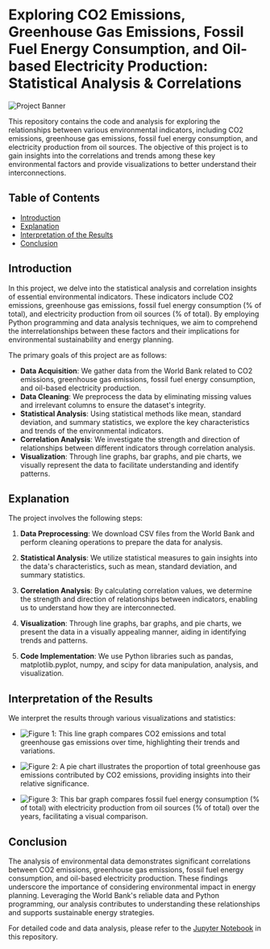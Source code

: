# Exploring CO2 Emissions, Greenhouse Gas Emissions, Fossil Fuel Energy Consumption, and Oil-based Electricity Production: Statistical Analysis & Correlations

![Project Banner](project_banner.png) <!-- Replace with your project banner image URL -->

This repository contains the code and analysis for exploring the relationships between various environmental indicators, including CO2 emissions, greenhouse gas emissions, fossil fuel energy consumption, and electricity production from oil sources. The objective of this project is to gain insights into the correlations and trends among these key environmental factors and provide visualizations to better understand their interconnections.

## Table of Contents

- [Introduction](#introduction)
- [Explanation](#explanation)
- [Interpretation of the Results](#interpretation-of-the-results)
- [Conclusion](#conclusion)

## Introduction

In this project, we delve into the statistical analysis and correlation insights of essential environmental indicators. These indicators include CO2 emissions, greenhouse gas emissions, fossil fuel energy consumption (% of total), and electricity production from oil sources (% of total). By employing Python programming and data analysis techniques, we aim to comprehend the interrelationships between these factors and their implications for environmental sustainability and energy planning.

The primary goals of this project are as follows:
- **Data Acquisition**: We gather data from the World Bank related to CO2 emissions, greenhouse gas emissions, fossil fuel energy consumption, and oil-based electricity production.
- **Data Cleaning**: We preprocess the data by eliminating missing values and irrelevant columns to ensure the dataset's integrity.
- **Statistical Analysis**: Using statistical methods like mean, standard deviation, and summary statistics, we explore the key characteristics and trends of the environmental indicators.
- **Correlation Analysis**: We investigate the strength and direction of relationships between different indicators through correlation analysis.
- **Visualization**: Through line graphs, bar graphs, and pie charts, we visually represent the data to facilitate understanding and identify patterns.

## Explanation

The project involves the following steps:

1. **Data Preprocessing**: We download CSV files from the World Bank and perform cleaning operations to prepare the data for analysis.

2. **Statistical Analysis**: We utilize statistical measures to gain insights into the data's characteristics, such as mean, standard deviation, and summary statistics.

3. **Correlation Analysis**: By calculating correlation values, we determine the strength and direction of relationships between indicators, enabling us to understand how they are interconnected.

4. **Visualization**: Through line graphs, bar graphs, and pie charts, we present the data in a visually appealing manner, aiding in identifying trends and patterns.

5. **Code Implementation**: We use Python libraries such as pandas, matplotlib.pyplot, numpy, and scipy for data manipulation, analysis, and visualization.

## Interpretation of the Results

We interpret the results through various visualizations and statistics:

- ![Figure 1](images/figure1.png): This line graph compares CO2 emissions and total greenhouse gas emissions over time, highlighting their trends and variations.

- ![Figure 2](images/figure2.png): A pie chart illustrates the proportion of total greenhouse gas emissions contributed by CO2 emissions, providing insights into their relative significance.

- ![Figure 3](images/figure3.png): This bar graph compares fossil fuel energy consumption (% of total) with electricity production from oil sources (% of total) over the years, facilitating a visual comparison.

## Conclusion

The analysis of environmental data demonstrates significant correlations between CO2 emissions, greenhouse gas emissions, fossil fuel energy consumption, and oil-based electricity production. These findings underscore the importance of considering environmental impact in energy planning. Leveraging the World Bank's reliable data and Python programming, our analysis contributes to understanding these relationships and supports sustainable energy strategies.

For detailed code and data analysis, please refer to the [Jupyter Notebook](analysis.ipynb) in this repository.

